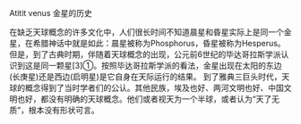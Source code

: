 Atitit venus 金星的历史


在缺乏天球概念的许多文化中，人们很长时间不知道晨星和昏星实际上是同一个金星，在希腊神话中就是如此：晨星被称为Phosphorus，昏星被称为Hesperus。但是，到了古典时期，伴随着天球概念的出现，公元前6世纪的毕达哥拉斯学派认识到这是同一颗星[3]①。按照毕达哥拉斯学派的看法，金星出现在太阳的东边(长庚星)还是西边(启明星)是它自身在天际运行的结果。
到了雅典三巨头时代，天球的概念得到了当时学者们的公认。其他民族，埃及也好、两河文明也好、中国文明也好，都没有明确的天球概念。他们或者视天为一个半球，或者认为“天了无质”，根本没有形状可言。

